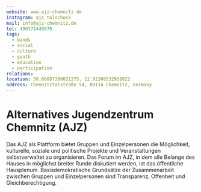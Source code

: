 ```yaml
---
website: www.ajz-chemnitz.de
instagram: ajz_talschock
mail: info@ajz-chemnitz.de
tel: 490371449870
tags:
  - bands
  - social
  - culture
  - youth
  - education
  - participation
relations: 
location: 50.86087380031375, 12.92308532958822
address: Chemnitztalstraße 54, 09114 Chemnitz, Germany
---
```

# Alternatives Jugendzentrum Chemnitz (AJZ)
Das AJZ als Plattform bietet Gruppen und Einzelpersonen die Möglichkeit, kulturelle, soziale und politische Projekte und Veranstaltungen selbstverwaltet zu organisieren. Das Forum im AJZ, in dem alle Belange des Hauses in möglichst breiter Runde diskutiert werden, ist das öffentliche Hausplenum. Basisdemokratische Grundsätze der Zusammenarbeit zwischen Gruppen und Einzelpersonen sind Transparenz, Offenheit und Gleichberechtigung.

